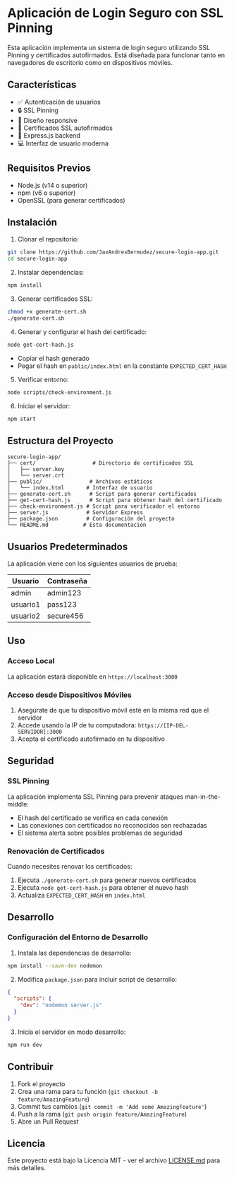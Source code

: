 # Aplicación de Login Seguro con SSL Pinning

Esta aplicación implementa un sistema de login seguro utilizando SSL Pinning y certificados autofirmados. Está diseñada para funcionar tanto en navegadores de escritorio como en dispositivos móviles.

## Características

- ✅ Autenticación de usuarios
- 🔒 SSL Pinning
- 📱 Diseño responsive
- 🔑 Certificados SSL autofirmados
- 🚀 Express.js backend
- 💻 Interfaz de usuario moderna

## Requisitos Previos

- Node.js (v14 o superior)
- npm (v6 o superior)
- OpenSSL (para generar certificados)

## Instalación

1. Clonar el repositorio:
```bash
git clone https://github.com/JavAndresBermudez/secure-login-app.git
cd secure-login-app
```

2. Instalar dependencias:
```bash
npm install
```

3. Generar certificados SSL:
```bash
chmod +x generate-cert.sh
./generate-cert.sh
```

4. Generar y configurar el hash del certificado:
```bash
node get-cert-hash.js
```
   - Copiar el hash generado
   - Pegar el hash en `public/index.html` en la constante `EXPECTED_CERT_HASH`

5. Verificar entorno:
```bash
node scripts/check-environment.js
```

6. Iniciar el servidor:
```bash
npm start
```

## Estructura del Proyecto

```
secure-login-app/
├── cert/                  # Directorio de certificados SSL
│   ├── server.key
│   └── server.crt
├── public/               # Archivos estáticos
│   └── index.html       # Interfaz de usuario
├── generate-cert.sh      # Script para generar certificados
├── get-cert-hash.js      # Script para obtener hash del certificado
├── check-environment.js # Script para verificador el entorno
├── server.js            # Servidor Express
├── package.json         # Configuración del proyecto
└── README.md           # Esta documentación
```

## Usuarios Predeterminados

La aplicación viene con los siguientes usuarios de prueba:

| Usuario   | Contraseña |
|-----------|------------|
| admin     | admin123   |
| usuario1  | pass123    |
| usuario2  | secure456  |

## Uso

### Acceso Local
La aplicación estará disponible en `https://localhost:3000`

### Acceso desde Dispositivos Móviles
1. Asegúrate de que tu dispositivo móvil esté en la misma red que el servidor
2. Accede usando la IP de tu computadora: `https://[IP-DEL-SERVIDOR]:3000`
3. Acepta el certificado autofirmado en tu dispositivo

## Seguridad

### SSL Pinning
La aplicación implementa SSL Pinning para prevenir ataques man-in-the-middle:
- El hash del certificado se verifica en cada conexión
- Las conexiones con certificados no reconocidos son rechazadas
- El sistema alerta sobre posibles problemas de seguridad

### Renovación de Certificados
Cuando necesites renovar los certificados:
1. Ejecuta `./generate-cert.sh` para generar nuevos certificados
2. Ejecuta `node get-cert-hash.js` para obtener el nuevo hash
3. Actualiza `EXPECTED_CERT_HASH` en `index.html`

## Desarrollo

### Configuración del Entorno de Desarrollo
1. Instala las dependencias de desarrollo:
```bash
npm install --save-dev nodemon
```

2. Modifica `package.json` para incluir script de desarrollo:
```json
{
  "scripts": {
    "dev": "nodemon server.js"
  }
}
```

3. Inicia el servidor en modo desarrollo:
```bash
npm run dev
```

## Contribuir

1. Fork el proyecto
2. Crea una rama para tu función (`git checkout -b feature/AmazingFeature`)
3. Commit tus cambios (`git commit -m 'Add some AmazingFeature'`)
4. Push a la rama (`git push origin feature/AmazingFeature`)
5. Abre un Pull Request

## Licencia

Este proyecto está bajo la Licencia MIT - ver el archivo [LICENSE.md](LICENSE.md) para más detalles.
